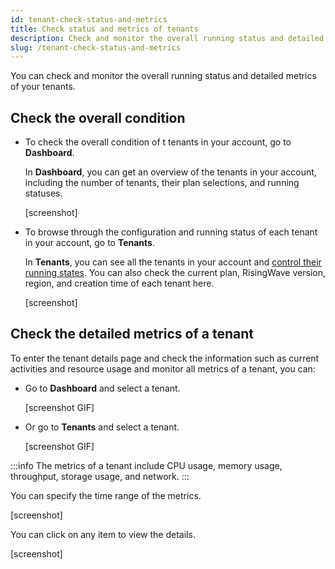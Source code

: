 ```yaml
---
id: tenant-check-status-and-metrics
title: Check status and metrics of tenants
description: Check and monitor the overall running status and detailed metrics of your tenants.
slug: /tenant-check-status-and-metrics
---
```


You can check and monitor the overall running status and detailed metrics of your tenants.

## Check the overall condition

- To check the overall condition of t tenants in your account, go to **Dashboard**.
    
    In **Dashboard**, you can get an overview of the tenants in your account, including the number of tenants, their plan selections, and running statuses.
    
    [screenshot]

- To browse through the configuration and running status of each tenant in your account, go to **Tenants**.
    
    In **Tenants**, you can see all the tenants in your account and [control their running states](tenant-stop-and-delete-tenants.md). You can also check the current plan, RisingWave version, region, and creation time of each tenant here.
    
    [screenshot]


## Check the detailed metrics of a tenant

To enter the tenant details page and check the information such as current activities and resource usage and monitor all metrics of a tenant, you can:

- Go to **Dashboard** and select a tenant.
    
    [screenshot GIF]
    
- Or go to **Tenants** and select a tenant.
    
    [screenshot GIF]

:::info
The metrics of a tenant include CPU usage, memory usage, throughput, storage usage, and network.
:::

You can specify the time range of the metrics.

[screenshot]


You can click on any item to view the details.

[screenshot]
